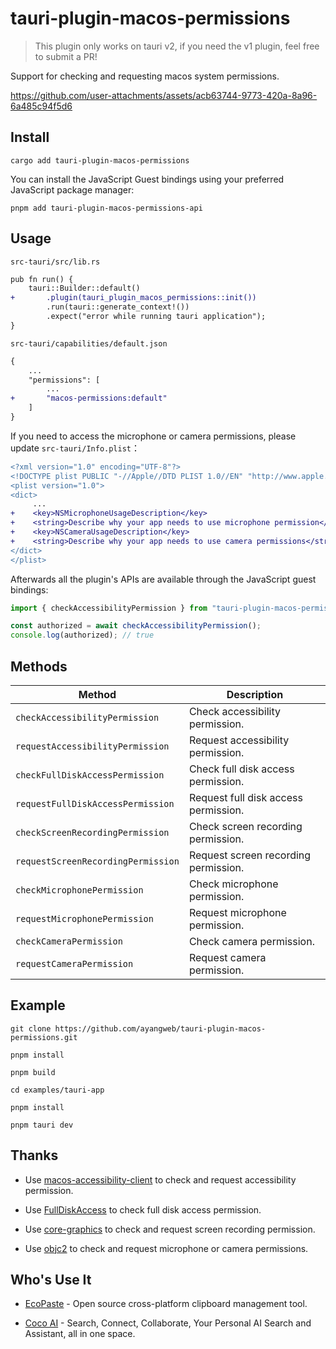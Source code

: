 # tauri-plugin-macos-permissions

> This plugin only works on tauri v2, if you need the v1 plugin, feel free to submit a PR!

Support for checking and requesting macos system permissions.

https://github.com/user-attachments/assets/acb63744-9773-420a-8a96-6a485c94f5d6

## Install

```shell
cargo add tauri-plugin-macos-permissions
```

You can install the JavaScript Guest bindings using your preferred JavaScript package manager:

```shell
pnpm add tauri-plugin-macos-permissions-api
```

## Usage

`src-tauri/src/lib.rs`

```diff
pub fn run() {
    tauri::Builder::default()
+       .plugin(tauri_plugin_macos_permissions::init())
        .run(tauri::generate_context!())
        .expect("error while running tauri application");
}
```

`src-tauri/capabilities/default.json`

```diff
{
    ...
    "permissions": [
        ...
+       "macos-permissions:default"
    ]
}
```

If you need to access the microphone or camera permissions, please update `src-tauri/Info.plist`：

```diff
<?xml version="1.0" encoding="UTF-8"?>
<!DOCTYPE plist PUBLIC "-//Apple//DTD PLIST 1.0//EN" "http://www.apple.com/DTDs/PropertyList-1.0.dtd">
<plist version="1.0">
<dict>
     ...
+    <key>NSMicrophoneUsageDescription</key>
+    <string>Describe why your app needs to use microphone permission</string>
+    <key>NSCameraUsageDescription</key>
+    <string>Describe why your app needs to use camera permissions</string>
</dict>
</plist>
```

Afterwards all the plugin's APIs are available through the JavaScript guest bindings:

```ts
import { checkAccessibilityPermission } from "tauri-plugin-macos-permissions-api";

const authorized = await checkAccessibilityPermission();
console.log(authorized); // true
```

## Methods

| Method                             | Description                          |
| ---------------------------------- | ------------------------------------ |
| `checkAccessibilityPermission`     | Check accessibility permission.      |
| `requestAccessibilityPermission`   | Request accessibility permission.    |
| `checkFullDiskAccessPermission`    | Check full disk access permission.   |
| `requestFullDiskAccessPermission`  | Request full disk access permission. |
| `checkScreenRecordingPermission`   | Check screen recording permission.   |
| `requestScreenRecordingPermission` | Request screen recording permission. |
| `checkMicrophonePermission`        | Check microphone permission.         |
| `requestMicrophonePermission`      | Request microphone permission.       |
| `checkCameraPermission`            | Check camera permission.             |
| `requestCameraPermission`          | Request camera permission.           |

## Example

```shell
git clone https://github.com/ayangweb/tauri-plugin-macos-permissions.git
```

```shell
pnpm install

pnpm build

cd examples/tauri-app

pnpm install

pnpm tauri dev
```

## Thanks

- Use [macos-accessibility-client](https://github.com/next-slide-please/macos-accessibility-client) to check and request accessibility permission.

- Use [FullDiskAccess](https://github.com/inket/FullDiskAccess/blob/846e04ea2b84fce843f47d7e7f3421189221829c/Sources/FullDiskAccess/FullDiskAccess.swift#L46) to check full disk access permission.

- Use [core-graphics](https://crates.io/crates/core-graphics) to check and request screen recording permission.

- Use [objc2](https://github.com/madsmtm/objc2) to check and request microphone or camera permissions.

## Who's Use It

- [EcoPaste](https://github.com/EcoPasteHub/EcoPaste) - Open source cross-platform clipboard management tool.

- [Coco AI](https://github.com/infinilabs/coco-app) - Search, Connect, Collaborate, Your Personal AI Search and Assistant, all in one space.
